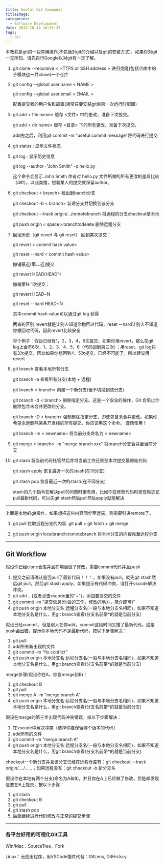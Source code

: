 ```yaml
---
title: Useful Git Commands
titleImage:
categories:
  - Software Development
date: 2019-10-16 16:51:37
tags: 
  - Git
---
```

本教程是git的一些常用操作,不包括对git的介绍以及git的安装方式)，如果你对git一无所知，请先自行Google以对git有一定了解。

1. git clone --recursive < HTTPS or SSH address >  递归克隆(包括仓库中的子模块也一并clone)一个仓库
2. git config --global user.name < NAME >
   
   git config --global user.email < EMAIL >
   
   配置提交者的用户名和邮箱(通常只要安装git后第一次运行时配置)
3. git add < file name>  缓存 <文件> 中的更改，准备下次提交。
   
   git add < dir name>  缓存 <目录> 下的所有更改，准备下次提交。
  
   add完之后，利用git commit -m "useful commit message"将代码进行提交
4. git status : 显示文件状态
5. git log : 显示历史信息
   
   git log --author="John Smith" -p hello.py

   这个命令会显示 John Smith 作者对 hello.py 文件所做的所有更改的差异比较（diff）。以此类推，想看某人的提交就保留author。
6. git checkout < branch>  检出到banch分支

   git checkout -b < branch> 新建分支并切换到该分支

   git checkout --track origin/.../remotebranch 将远程的分支checkout至本地

   git push origin < space>:branchtodelete 删除远程分支

7. 回滚历史（git revert 与 git reset）
   回到某次提交：
   
   git revert < commit hash value>
   
   git reset --hard < commit hash value>

   撤销最近(第二近)提交

   git revert HEAD(HEAD^)

   撤销第N-1次提交：

   git revert HEAD~N

   git reset --hard HEAD~N

   其中commit hash value可以通过git log 获得  

   两者的区别:revert就是让别人知道你撤回过代码，reset --hard让别人不知道你撤回过代码，因此revert比较安全

   举个例子：假设已经有1，2，3，4，5次提交，如果你用revert，那么在git log上会有6次，1，2，3，4，5，6（代码回到第三次）；用reset，git log只有3次提交，因此如果你想回到4，5次提交，已经不可能了。所以建议用revert
8. git branch  查看本地所有分支
   
   git branch -a 查看所有分支(本地 + 远程)
   
   git branch < branch>  创建一个新分支(但不切换到该分支)
   
   git branch -d < branch>  删除指定分支。这是一个安全的操作，Git 会阻止你删除包含未合并更改的分支。 
   
   git branch -D < branch>  强制删除指定分支，即使包含未合并更改。如果你希望永远删除某条开发线的所有提交，你应该用这个命令。 谨慎使用！
   
   git branch -m < newname> 将当前分支命名为 < newname>
9. git merge < branch> -m "merge branch xxx"  将branch分支合并至当前分支
10. git stash  将当前代码托管然后并将当前工作还原至本次提交最原始代码
   
    git stash apply  恢复最近一次的stash(在同分支)
   
    git stash pop 恢复最近一次的stash(在不同分支)
  
    stash的几个指令在解决pull的问题时很有用，比如你在修改代码时发现你忘记pull最新代码，可以先git stash然后pull然后apply就能解决

***
上面是本地的git操作，如果想把这些内容同步至远端，则需要引进remote了。

1. git pull 拉取远程分支的内容. git pull = git fetch + git merge

2. git push origin localbranch:remotebranch 将本地分支的内容推至远程分支

***
## Git Workflow 

假设你已经clone仓库并且在项目做了修改，需要commit代码并且push

1. 提交之前请确认是否pull了最新代码！！！，如果没有pull，就先git stash然后git pull，然后git stash apply，如果提示有代码冲突，请打开vscode解决冲突。
2. git add ...(或者点击vscode里的"+")，添加要提交的文件
3. git commit -m "提交信息(你做的工作，修改的地方，简介即可)"
4. git push origin 本地分支名:远程分支名(一般与本地分支名相同)，如果不知道本地分支名是什么，用git branch查看(分支名前带*的就是当前分支)

假设已经commit，但是别人在你add，commit这段时间又推了最新代码，这是push会出错，提示你本地代码不是最新代码，按以下步骤解决：
1. git pull
2. add所有新出现的文件
3. git commit -m "fix conflict"
4. git push origin 本地分支名:远程分支名(一般与本地分支名相同)，如果不知道本地分支名是什么，用git branch查看(分支名前带*的就是当前分支)

merge步骤(假设你在A，你要merge到B)：
1. git checkout B
2. git pull
3. git merge A -m "merge branch A"
4. git push origin 本地分支名:远程分支名(一般与本地分支名相同)，如果不知道本地分支名是什么，用git branch查看(分支名前带*的就是当前分支)

假设在merge的第三步出现代码冲突错误，按以下步骤解决：
1. 在vscode中解决冲突（选择你要保留哪个版本的代码）
2. add所有的文件
3. git commit -m "merge branch A"
4. git push origin 本地分支名:远程分支名(一般与本地分支名相同)，如果不知道本地分支名是什么，用git branch查看(分支名前带*的就是当前分支)

checkout一个新分支并且该分支已经在远程仓库有：git checkout --track origin/..../......；如果远程没有：git checkout -b 新分支名

假设你在本地有两个分支(命名为A和B)，并且你在A上已经做了修改，但是却发现是要在B上提交，按以下步骤：
1. git stash
2. git checkout B
3. git pull
4. git stash pop
5. 后面继续进行代码修改与正常的提交步骤
   
***
### 各平台好用的可视化Git工具
Win/Mac：SourceTree，Fork

Linux：无应用程序，用VSCode插件代替：GitLens, GitHistory
